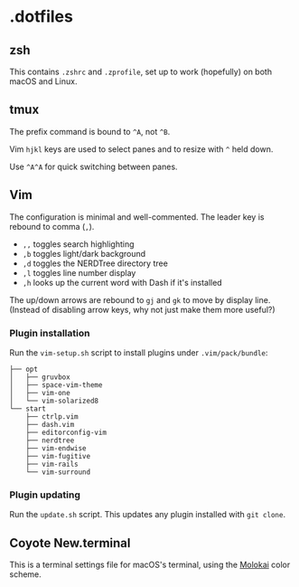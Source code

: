 # .dotfiles

## zsh

This contains `.zshrc` and `.zprofile`, set up to work (hopefully) on both macOS and Linux.

## tmux

The prefix command is bound to `^A`, not `^B`.

Vim `hjkl` keys are used to select panes and to resize with `^` held down.

Use `^A^A` for quick switching between panes.

## Vim

The configuration is minimal and well-commented. The leader key is rebound to comma (`,`).

* `,,` toggles search highlighting
* `,b` toggles light/dark background
* `,d` toggles the NERDTree directory tree
* `,l` toggles line number display
* `,h` looks up the current word with Dash if it's installed

The up/down arrows are rebound to `gj` and `gk` to move by display line. (Instead of disabling arrow keys, why not just make them more useful?)

### Plugin installation

Run the `vim-setup.sh` script to install plugins under `.vim/pack/bundle`:

    ├── opt
    │   ├── gruvbox
    │   ├── space-vim-theme
    │   ├── vim-one
    │   └── vim-solarized8
    └── start
        ├── ctrlp.vim
        ├── dash.vim
        ├── editorconfig-vim
        ├── nerdtree
        ├── vim-endwise
        ├── vim-fugitive
        ├── vim-rails
        └── vim-surround

### Plugin updating

Run the `update.sh` script. This updates any plugin installed with `git clone`.

## Coyote New.terminal

This is a terminal settings file for macOS's terminal, using the [Molokai][] color scheme.

[Molokai]: https://github.com/lysyi3m/macos-terminal-themes/blob/master/screenshots/molokai.png
